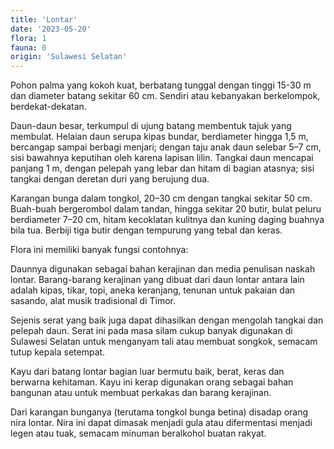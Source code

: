 ```yaml
---
title: 'Lontar'
date: '2023-05-20'
flora: 1
fauna: 0
origin: 'Sulawesi Selatan'
---
```


Pohon palma yang kokoh kuat, berbatang tunggal dengan tinggi 15-30 m dan diameter batang sekitar 60 cm. Sendiri atau kebanyakan berkelompok, berdekat-dekatan.

Daun-daun besar, terkumpul di ujung batang membentuk tajuk yang membulat. Helaian daun serupa kipas bundar, berdiameter hingga 1,5 m, bercangap sampai berbagi menjari; dengan taju anak daun selebar 5–7 cm, sisi bawahnya keputihan oleh karena lapisan lilin. Tangkai daun mencapai panjang 1 m, dengan pelepah yang lebar dan hitam di bagian atasnya; sisi tangkai dengan deretan duri yang berujung dua.

Karangan bunga dalam tongkol, 20–30 cm dengan tangkai sekitar 50 cm. Buah-buah bergerombol dalam tandan, hingga sekitar 20 butir, bulat peluru berdiameter 7–20 cm, hitam kecoklatan kulitnya dan kuning daging buahnya bila tua. Berbiji tiga butir dengan tempurung yang tebal dan keras.

Flora ini memiliki banyak fungsi contohnya:

Daunnya digunakan sebagai bahan kerajinan dan media penulisan naskah lontar. Barang-barang kerajinan yang dibuat dari daun lontar antara lain adalah kipas, tikar, topi, aneka keranjang, tenunan untuk pakaian dan sasando, alat musik tradisional di Timor.

Sejenis serat yang baik juga dapat dihasilkan dengan mengolah tangkai dan pelepah daun. Serat ini pada masa silam cukup banyak digunakan di Sulawesi Selatan untuk menganyam tali atau membuat songkok, semacam tutup kepala setempat.

Kayu dari batang lontar bagian luar bermutu baik, berat, keras dan berwarna kehitaman. Kayu ini kerap digunakan orang sebagai bahan bangunan atau untuk membuat perkakas dan barang kerajinan.

Dari karangan bunganya (terutama tongkol bunga betina) disadap orang nira lontar. Nira ini dapat dimasak menjadi gula atau difermentasi menjadi legen atau tuak, semacam minuman beralkohol buatan rakyat.